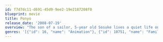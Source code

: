 ```yaml
---
id: f7d7dc11-d691-45d9-9ee2-19e2187208f0
blueprint: movie
title: Ponyo
release_date: '2008-07-19'
overview: "The son of a sailor, 5-year old Sosuke lives a quiet life on an oceanside cliff with his mother Lisa. One fateful day, he finds a beautiful goldfish trapped in a bottle on the beach and upon rescuing her, names her Ponyo. But she is no ordinary goldfish. The daughter of a masterful wizard and a sea goddess, Ponyo uses her father's magic to transform herself into a young girl and quickly falls in love with Sosuke, but the use of such powerful sorcery causes a dangerous imbalance in the world. As the moon steadily draws nearer to the earth and Ponyo's father sends the ocean's mighty waves to find his daughter, the two children embark on an adventure of a lifetime to save the world and fulfill Ponyo's dreams of becoming human."
genres: '[{"id": 16, "name": "Animation"}, {"id": 10751, "name": "Family"}]'
---
```

